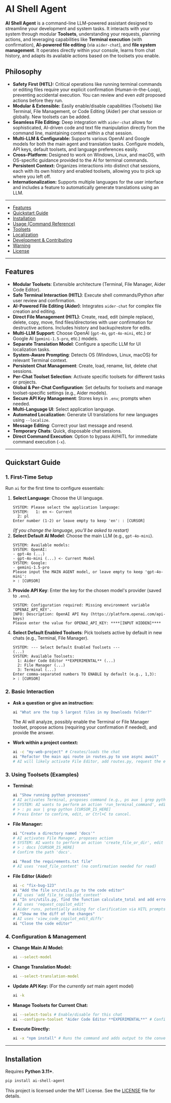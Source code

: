 # AI Shell Agent

**AI Shell Agent** is a command-line LLM-powered assistant designed to streamline your development and system tasks. It interacts with your system through modular **Toolsets**, understanding your requests, planning actions, and leveraging capabilities like **Terminal execution** (with confirmation), **AI-powered file editing** (via `aider-chat`), and **file system management**. It operates directly within your console, learns from chat history, and adapts its available actions based on the toolsets you enable.

## Philosophy

*   **Safety First (HITL):** Critical operations like running terminal commands or editing files require your explicit confirmation (Human-in-the-Loop), preventing accidental execution. You can review and even *edit* proposed actions before they run.
*   **Modular & Extensible:** Easily enable/disable capabilities (Toolsets) like Terminal, File Management, or Code Editing (Aider) per chat session or globally. New toolsets can be added.
*   **Seamless File Editing:** Deep integration with `aider-chat` allows for sophisticated, AI-driven code and text file manipulation directly from the command line, maintaining context within a chat session.
*   **Multi-LLM & Configurable:** Supports various OpenAI and Google models for both the main agent and translation tasks. Configure models, API keys, default toolsets, and language preferences easily.
*   **Cross-Platform:** Designed to work on Windows, Linux, and macOS, with OS-specific guidance provided to the AI for terminal commands.
*   **Persistent Context:** Organizes interactions into distinct chat sessions, each with its own history and enabled toolsets, allowing you to pick up where you left off.
*   **Internationalization:** Supports multiple languages for the user interface and includes a feature to automatically generate translations using an LLM.

---

*   [Features](#features)
*   [Quickstart Guide](#quickstart-guide)
*   [Installation](#installation)
*   [Usage (Command Reference)](#usage-command-reference)
*   [Toolsets](#toolsets)
*   [Localization](#localization)
*   [Development & Contributing](#development--contributing)
*   [Warning](#warning)
*   [License](#license)

---

## Features

*   **Modular Toolsets**: Extensible architecture (Terminal, File Manager, Aider Code Editor).
*   **Safe Terminal Interaction (HITL)**: Execute shell commands/Python after user review and confirmation.
*   **AI-Powered File Editing (Aider)**: Integrates `aider-chat` for complex file creation and editing.
*   **Direct File Management (HITL)**: Create, read, edit (simple replace), delete, copy, move, find files/directories with user confirmation for destructive actions. Includes history and backup/restore for edits.
*   **Multi-LLM Support**: Choose OpenAI (`gpt-4o`, `gpt-4o-mini`, etc.) or Google AI (`gemini-1.5-pro`, etc.) models.
*   **Separate Translation Model**: Configure a specific LLM for UI localization tasks.
*   **System-Aware Prompting**: Detects OS (Windows, Linux, macOS) for relevant Terminal context.
*   **Persistent Chat Management**: Create, load, rename, list, delete chat sessions.
*   **Per-Chat Toolset Selection**: Activate specific toolsets for different tasks or projects.
*   **Global & Per-Chat Configuration**: Set defaults for toolsets and manage toolset-specific settings (e.g., Aider models).
*   **Secure API Key Management**: Stores keys in `.env`; prompts when needed.
*   **Multi-Language UI**: Select application language.
*   **Automated Localization**: Generate UI translations for new languages using `--localize`.
*   **Message Editing**: Correct your last message and resend.
*   **Temporary Chats**: Quick, disposable chat sessions.
*   **Direct Command Execution**: Option to bypass AI/HITL for immediate command execution (`-x`).

---

## Quickstart Guide

### 1. First-Time Setup

Run `ai` for the first time to configure essentials:

1.  **Select Language**: Choose the UI language.
    ```
    SYSTEM: Please select the application language:
    SYSTEM:   1: en <- Current
      2: pl
    Enter number (1-2) or leave empty to keep 'en': : [CURSOR]
    ```
    *(If you change the language, you'll be asked to restart)*
2.  **Select Default AI Model**: Choose the main LLM (e.g., `gpt-4o-mini`).
    ```
    SYSTEM: Available models:
    SYSTEM: OpenAI:
    - gpt-4o (...)
    - gpt-4o-mini (...) <- Current Model
    SYSTEM: Google:
    - gemini-1.5-pro
    Please input the MAIN AGENT model, or leave empty to keep 'gpt-4o-mini':
    > : [CURSOR]
    ```
3.  **Provide API Key**: Enter the key for the chosen model's provider (saved to `.env`).
    ```
    SYSTEM: Configuration required: Missing environment variable 'OPENAI_API_KEY'.
    INFO: Description: OpenAI API Key (https://platform.openai.com/api-keys)
    Please enter the value for OPENAI_API_KEY: ****[INPUT HIDDEN]****
    ```
4.  **Select Default Enabled Toolsets**: Pick toolsets active by default in new chats (e.g., Terminal, File Manager).
    ```
    SYSTEM: --- Select Default Enabled Toolsets ---
    (...)
    SYSTEM: Available Toolsets:
      1: Aider Code Editor **EXPERIMENTAL** (...)
      2: File Manager (...)
      3: Terminal (...)
    Enter comma-separated numbers TO ENABLE by default (e.g., 1,3):
    > : [CURSOR]
    ```

### 2. Basic Interaction

*   **Ask a question or give an instruction:**
    ```bash
    ai "What are the top 5 largest files in my Downloads folder?"
    ```
    The AI will analyze, possibly enable the Terminal or File Manager toolset, propose actions (requiring your confirmation if needed), and provide the answer.

*   **Work within a project context:**
    ```bash
    ai -c "my-web-project" # Creates/loads the chat
    ai "Refactor the main api route in routes.py to use async await"
    # AI will likely activate File Editor, add routes.py, request the edit.
    ```

### 3. Using Toolsets (Examples)

*   **Terminal:**
    ```bash
    ai "Show running python processes"
    # AI activates Terminal, proposes command (e.g., ps aux | grep python)
    # SYSTEM: AI wants to perform an action 'run_terminal_command', edit or confirm: ps aux | grep python
    # > : ps aux | grep python [CURSOR_IS_HERE]
    # Press Enter to confirm, edit, or Ctrl+C to cancel.
    ```

*   **File Manager:**
    ```bash
    ai "Create a directory named 'docs'"
    # AI activates File Manager, proposes action
    # SYSTEM: AI wants to perform an action 'create_file_or_dir', edit or confirm: {'path': 'docs', 'is_directory': True} # Simplified prompt
    # > : docs [CURSOR_IS_HERE]
    # Confirm the path 'docs'.

    ai "Read the requirements.txt file"
    # AI uses 'read_file_content' (no confirmation needed for read)
    ```

*   **File Editor (Aider):**
    ```bash
    ai -c "fix-bug-123"
    ai "Add the file src/utils.py to the code editor"
    # AI uses 'add_file_to_copilot_context'
    ai "In src/utils.py, find the function calculate_total and add error handling for zero division. Explain the changes."
    # AI uses 'request_copilot_edit'
    # Aider runs, potentially asking for clarification via HITL prompts using 'respond_to_code_copilot_input_request'
    ai "Show me the diff of the changes"
    # AI uses 'view_code_copilot_edit_diffs'
    ai "Close the code editor"
    ```

### 4. Configuration & Management

*   **Change Main AI Model:**
    ```bash
    ai --select-model
    ```
*   **Change Translation Model:**
    ```bash
    ai --select-translation-model
    ```
*   **Update API Key:** (For the *currently set* main agent model)
    ```bash
    ai -k
    ```
*   **Manage Toolsets for Current Chat:**
    ```bash
    ai --select-tools # Enable/disable for this chat
    ai --configure-toolset "Aider Code Editor **EXPERIMENTAL**" # Configure Aider models
    ```
*   **Execute Directly:**
    ```bash
    ai -x "npm install" # Runs the command and adds output to the conversation, so AI can see it too
    ```

---

## Installation

Requires **Python 3.11+**.

```bash
pip install ai-shell-agent
```

This project is licensed under the MIT License. See the [LICENSE](LICENSE) file for details.